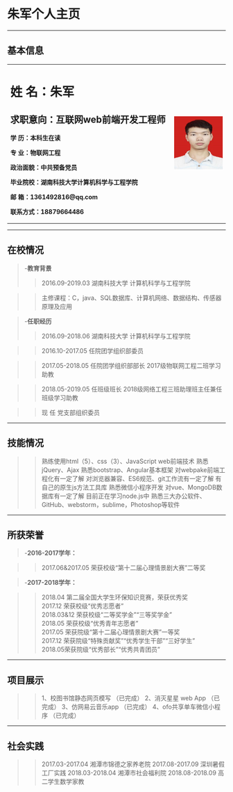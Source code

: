 # 朱军个人主页
---
## 基本信息
<table border="0">
  <tr>
    <td width="75%">
      <h1>姓    名：朱军  </h1>
      <h2>求职意向：互联网web前端开发工程师</h2>
      <p><b>学   历：本科生在读</b></p>
      <p><b>专   业：物联网工程</b></p>
      <p><b>政治面貌：中共预备党员</p></b> 
      <p><b>毕业院校：湖南科技大学计算机科学与工程学院</b></p>
      <p><b>邮    箱：1361492816@qq.com</b></p>
      <p><b>联系方式：18879664486</b></p>
    </td>
    <td width="25%">
      <img src="/zhujun.jpg" width="100%">      
    </td>
  </tr>
</table>

---
## 在校情况
> 
> -**教育背景**
> >2016.09-2019.03      湖南科技大学   计算机科学与工程学院

> >主修课程：C，java、SQL数据库、计算机网络、数据结构、传感器原理及应用

> -**任职经历**
> >2016.09-2018.06     湖南科技大学   计算机科学与工程学院

> >2016.10-2017.05     任院团学组织部委员  

> >2017.05-2018.05     任院团学组织部部长
                      2017级物联网工程二班学习助教
                      
> >2018.05-2019.05     任班级班长
                     2018级网络工程三班助理班主任兼任班级学习助教
                     
> >现   任              党支部组织委员

---
## 技能情况

> >    熟练使用html（5）、css（3）、JavaScript web前端技术
> >  熟悉jQuery、Ajax
> >  熟悉bootstrap、Angular基本框架
> >  对webpake前端工程化有一定了解
> >  对浏览器兼容、ES6规范、git工作流有一定了解
> >  有自己的原生js方法工具库
> >  熟悉微信小程序开发
> >  对vue、MongoDB数据库有一定了解
> >  目前正在学习node.js中
> >  熟悉三大办公软件、GitHub、webstorm，sublime，Photoshop等软件


---
## 所获荣誉
>
>-**2016-2017学年：**

>    >2017.06&2017.05  荣获校级“第十二届心理情景剧大赛”二等奖

>-**2017-2018学年：**

>    >2018.04 第二届全国大学生环保知识竞赛，荣获优秀奖                 
>    >2017.12 荣获校级“优秀志愿者”      
>    >2018.03&12 荣获校级“二等奖学金”“三等奖学金”     
>    >2018.05 荣获校级“优秀青年志愿者”     
>    >2017.05 荣获院级“第十二届心理情景剧大赛”一等奖   
>    >2017.12 荣获院级“特殊贡献奖”“优秀学生干部”“三好学生”   
>    >2018.05荣获院级“优秀部长”“优秀共青团员”   
---
## 项目展示

> >1、校图书馆静态网页模写      （已完成）
> >2、消灭星星 web App        （已完成）
> >3、仿网易云音乐app          （已完成）
> >4、ofo共享单车微信小程序	 （已完成）

---
## 社会实践

> >2017.03-2017.04  湘潭市锦德之家养老院
> >2017.08-2017.09  深圳暑假工厂实践 
> >2018.03-2018.04  湘潭市社会福利院
> >2018.08-2018.09  高二学生数学家教






